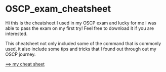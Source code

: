 # OSCP_exam_cheatsheet

Hi this is the cheatsheet I used in my OSCP exam and lucky for me I was able to pass the exam on my first try! Feel free to download it if you are interested.

This cheatsheet not only included some of the command that is commonly used, it also include some tips and tricks that I found out through out my OSCP journey.

[==> my cheat sheet](cheatsheet.md)
